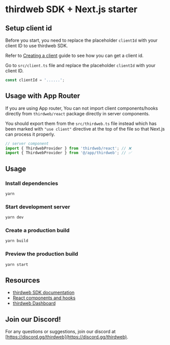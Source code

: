 # thirdweb SDK + Next.js starter

## Setup client id

Before you start, you need to replace the placeholder `clientId` with your client ID to use thirdweb SDK.

Refer to [Creating a client](https://portal.thirdweb.com/typescript/v5/client) guide to see how you can get a client id.

Go to `src/client.ts` file and replace the placeholder `clientId` with your client ID.

```ts
const clientId = '......';
```

## Usage with App Router

If you are using App router, You can not import client components/hooks directly from `thirdweb/react` package directly in server components.

You should export them from the `src/thirdweb.ts` file instead which has been marked with `"use client"` directive at the top of the file so that Next.js can process it properly.

```ts
// server component
import { ThirdwebProvider } from 'thirdweb/react'; // ❌
import { ThirdwebProvider } from '@/app/thirdweb'; // ✅
```

## Usage

### Install dependencies

```bash
yarn
```

### Start development server

```bash
yarn dev
```

### Create a production build

```bash
yarn build
```

### Preview the production build

```bash
yarn start
```

## Resources

- [thirdweb SDK documentation](https://portal.thirdweb.com/typescript/v5)
- [React components and hooks](https://portal.thirdweb.com/typescript/v5/react)
- [thirdweb Dashboard](https://thirdweb.com/dashboard)

## Join our Discord!

For any questions or suggestions, join our discord at [https://discord.gg/thirdweb](https://discord.gg/thirdweb).
